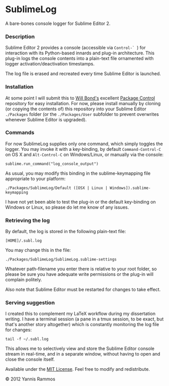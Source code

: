 SublimeLog
==========

A bare-bones console logger for Sublime Editor 2.


### Description

Sublime Editor 2 provides a console (accessible via ``Control-` ``) for interaction with its Python-based innards and plug-in architecture. This plug-in logs the console contents into a plain-text file ornamented with logger activation/deactivation timestamps.

The log file is erased and recreated every time Sublime Editor is launched.

### Installation

At some point I will submit this to [Will Bond's](http://wbond.net/) excellent [Package Control](http://wbond.net/sublime_packages/package_control/package_developers) repository for easy installation. For now, please install manually by cloning (or copying the contents of) this repository into your Sublime Editor `./Packages` folder (or the `./Packages/User` subfolder to prevent overwrites whenever Sublime Editor is upgraded).

### Commands

For now SublimeLog supplies only one command, which simply toggles the logger. You may invoke it with a key-binding, by default `Command-Control-C` on OS X and `Alt-Control-C` on Windows/Linux, or manually via the console:

    sublime.run_command("log_console_output")

As usual, you may modify this binding in the sublime-keymapping file appropriate to your platform:

    ./Packages/SublimeLog/Default ([OSX | Linux | Windows]).sublime-keymapping

I have not yet been able to test the plug-in or the default key-binding on Windows or Linux, so please do let me know of any issues.

### Retrieving the log

By default, the log is stored in the following plain-text file:

    [HOME]/.subl.log

You may change this in the file:

    ./Packages/SublimeLog/SublimeLog.sublime-settings
    
Whatever path-filename you enter there is relative to your root folder, so please be sure you have adequate write permissions or the plug-in will complain politely.

Also note that Sublime Editor must be restarted for changes to take effect.

### Serving suggestion

I created this to complement my LaTeX workflow during my dissertation writing. I have a terminal session (a pane in a tmux session, to be exact, but that's another story altogether) which is constantly monitoring the log file for changes:

    tail -f ~/.subl.log

This allows me to selectively view and store the Sublime Editor console stream in real-time, and in a separate window, without having to open and close the console itself.


Available under the [MIT License](http://www.opensource.org/licenses/mit-license.php). Feel free to modify and redistribute.

© 2012 Yannis Rammos

